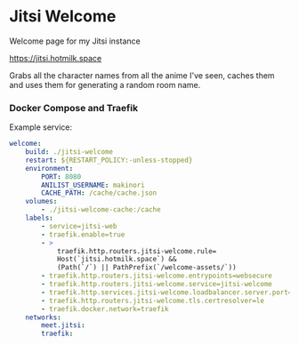 # Jitsi Welcome

Welcome page for my Jitsi instance

https://jitsi.hotmilk.space

Grabs all the character names from all the anime I've seen, caches them and uses them for generating a random room name.

### Docker Compose and Traefik

Example service:

```yml
welcome:
	build: ./jitsi-welcome
	restart: ${RESTART_POLICY:-unless-stopped}
	environment:
		PORT: 8080
		ANILIST_USERNAME: makinori
		CACHE_PATH: /cache/cache.json
	volumes:
		- ./jitsi-welcome-cache:/cache
	labels:
		- service=jitsi-web
		- traefik.enable=true
		- >
			traefik.http.routers.jitsi-welcome.rule=
			Host(`jitsi.hotmilk.space`) &&
			(Path(`/`) || PathPrefix(`/welcome-assets/`))
		- traefik.http.routers.jitsi-welcome.entrypoints=websecure
		- traefik.http.routers.jitsi-welcome.service=jitsi-welcome
		- traefik.http.services.jitsi-welcome.loadbalancer.server.port=8080
		- traefik.http.routers.jitsi-welcome.tls.certresolver=le
		- traefik.docker.network=traefik
	networks:
		meet.jitsi:
		traefik:
```
